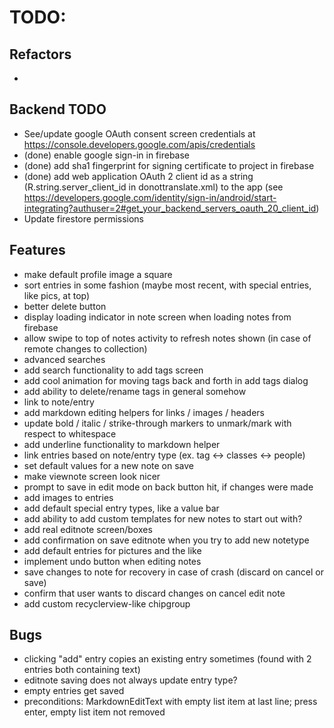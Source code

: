 # TODO:

## Refactors
-

## Backend TODO
- See/update google OAuth consent screen credentials at https://console.developers.google.com/apis/credentials
- (done) enable google sign-in in firebase
- (done) add sha1 fingerprint for signing certificate to project in firebase
- (done) add web application OAuth 2 client id as a string (R.string.server_client_id in donottranslate.xml)
         to the app (see https://developers.google.com/identity/sign-in/android/start-integrating?authuser=2#get_your_backend_servers_oauth_20_client_id)
- Update firestore permissions

## Features
- make default profile image a square
- sort entries in some fashion (maybe most recent, with special entries, like pics, at top)
- better delete button
- display loading indicator in note screen when loading notes from firebase
- allow swipe to top of notes activity to refresh notes shown (in case of remote changes to collection)
- advanced searches
- add search functionality to add tags screen
- add cool animation for moving tags back and forth in add tags dialog
- add ability to delete/rename tags in general somehow
- link to note/entry
- add markdown editing helpers for links / images / headers
- update bold / italic / strike-through markers to unmark/mark with respect to whitespace
- add underline functionality to markdown helper
- link entries based on note/entry type (ex. tag <-> classes <-> people)
- set default values for a new note on save
- make viewnote screen look nicer
- prompt to save in edit mode on back button hit, if changes were made
- add images to entries
- add default special entry types, like a value bar
- add ability to add custom templates for new notes to start out with?
- add real editnote screen/boxes
- add confirmation on save editnote when you try to add new notetype
- add default entries for pictures and the like
- implement undo button when editing notes
- save changes to note for recovery in case of crash (discard on cancel or save)
- confirm that user wants to discard changes on cancel edit note
- add custom recyclerview-like chipgroup

## Bugs
- clicking "add" entry copies an existing entry sometimes (found with 2 entries both containing text)
- editnote saving does not always update entry type?
- empty entries get saved
- preconditions: MarkdownEditText with empty list item at last line; press enter, empty list item not removed
